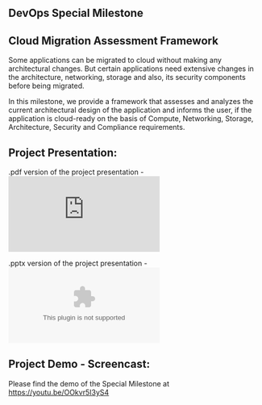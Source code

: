 ## DevOps Special Milestone

## Cloud Migration Assessment Framework

Some applications can be migrated to cloud without making any architectural changes. But certain applications need extensive changes in the architecture, networking, storage and also, its security components before being migrated.

In this milestone, we provide a framework that assesses and analyzes the current architectural design of the application and informs the user, if the application is cloud-ready on the basis of Compute, Networking, Storage, Architecture, Security and Compliance requirements.




## Project Presentation:

.pdf version of the project presentation - ![DevOps Pipeline.pdf](https://github.ncsu.edu/rpathur/DevOpsProject/blob/Milestone4/MS4-SPECIAL/DevOps%20Pipeline.pdf)

.pptx version of the project presentation - ![DevOps Pipeline.pptx](https://github.ncsu.edu/rpathur/DevOpsProject/blob/Milestone4/MS4-SPECIAL/DevOps%20Pipeline.pptx)

## Project Demo - Screencast:
 
 Please find the demo of the Special Milestone at https://youtu.be/OOkvr5I3yS4
